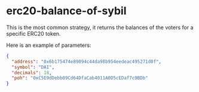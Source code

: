 # erc20-balance-of-sybil

This is the most common strategy, it returns the balances of the voters for a specific ERC20 token.

Here is an example of parameters:

```json
{
  "address": "0x6b175474e89094c44da98b954eedeac495271d0f",
  "symbol": "DAI",
  "decimals": 18,
  "poh": "0xC5E9dDebb09Cd64DfaCab4011A0D5cEDaf7c9BDb"
}
```
